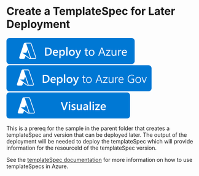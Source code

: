 # Create a TemplateSpec for Later Deployment

[![Deploy To Azure](https://raw.githubusercontent.com/Azure/azure-quickstart-templates/master/1-CONTRIBUTION-GUIDE/images/deploytoazure.svg?sanitize=true)](https://portal.azure.com/#create/Microsoft.Template/uri/https%3A%2F%2Fraw.githubusercontent.com%2FAzure%2Fazure-quickstart-templates%2Fmaster%2Fquickstarts%2Fmicrosoft.resources%2Ftemplatespec-create%2Fprereqs%2Fprereq.azuredeploy.json)
[![Deploy To Azure US Gov](https://raw.githubusercontent.com/Azure/azure-quickstart-templates/master/1-CONTRIBUTION-GUIDE/images/deploytoazuregov.svg?sanitize=true)](https://portal.azure.us/#create/Microsoft.Template/uri/https%3A%2F%2Fraw.githubusercontent.com%2FAzure%2Fazure-quickstart-templates%2Fmaster%2Fquickstarts%2Fmicrosoft.resources%2Ftemplatespec-create%2Fprereqs%2Fprereq.azuredeploy.json)
[![Visualize](https://raw.githubusercontent.com/Azure/azure-quickstart-templates/master/1-CONTRIBUTION-GUIDE/images/visualizebutton.svg?sanitize=true)](http://armviz.io/#/?load=https%3A%2F%2Fraw.githubusercontent.com%2FAzure%2Fazure-quickstart-templates%2Fmaster%2Fquickstarts%2Fmicrosoft.resources%2Ftemplatespec-create%2Fprereqs%2Fprereq.azuredeploy.json)

This is a prereq for the sample in the parent folder that creates a templateSpec and version that can be deployed later.  The output of the deployment will be needed to deploy the templateSpec which will provide information for the resourceId of the templateSpec version.

See the [templateSpec documentation](https://docs.microsoft.com/azure/azure-resource-manager/templates/template-specs) for more information on how to use templateSpecs in Azure.
